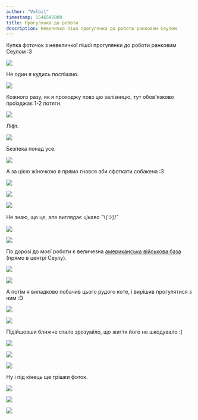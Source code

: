 ```yaml
---
author: "Volbil"
timestamp: 1546542000
title: Прогулянка до роботи
description: Невеличка піша прогулянка до роботи ранковим Сеулом
---
```


Купка фоточок з невеличкої пішої прогулянки до роботи ранковим Сеулом :3

![](https://i.imgur.com/jRhcjwq.jpg)

Не один я кудись поспішаю.

![](https://i.imgur.com/FsqlBfe.jpg)

Кожного разу, як я проходжу повз цю залізницю, тут обов'язково проїзджає 1-2 потяги.

![](https://i.imgur.com/3OviKmh.jpg)

Ліфт.

![](https://i.imgur.com/xTpWWtF.jpg)

Безпека понад усе.

![](https://i.imgur.com/WXzHtXu.jpg)

А за цією жіночкою я прямо гнався аби сфоткати собакена :3

![](https://i.imgur.com/wtMsds2.jpg)

![](https://i.imgur.com/2Fq96WJ.jpg)

![](https://i.imgur.com/AGOwc24.jpg)

Не знаю, що це, але виглядає цікаво ¯\\_(ツ)_/¯

![](https://i.imgur.com/r4ZxZDm.jpg)

![](https://i.imgur.com/LqFCL5A.jpg)

По дорозі до моєї роботи є величезна [американська військова база](https://en.wikipedia.org/wiki/Yongsan_Garrison) (прямо в центрі Сеулу).

![](https://i.imgur.com/AP5n169.jpg)

![](https://i.imgur.com/NhKRjd0.jpg)

А потім я випадково побачив цього рудого коте, і вирішив прогулятися з ним :D

![](https://i.imgur.com/pUbo9hh.jpg)

![](https://i.imgur.com/zOo7YoF.jpg)

Підійшовши ближче стало зрозуміло, що життя його не шкодувало :(

![](https://i.imgur.com/hAdHbhd.jpg)

![](https://i.imgur.com/CTfpAVd.jpg)

![](https://i.imgur.com/M10fltP.jpg)

Ну і під кінець ще трішки фоток.

![](https://i.imgur.com/01KwbMf.jpg)

![](https://i.imgur.com/eJdiRkI.jpg)

![](https://i.imgur.com/gTq0L6J.jpg)